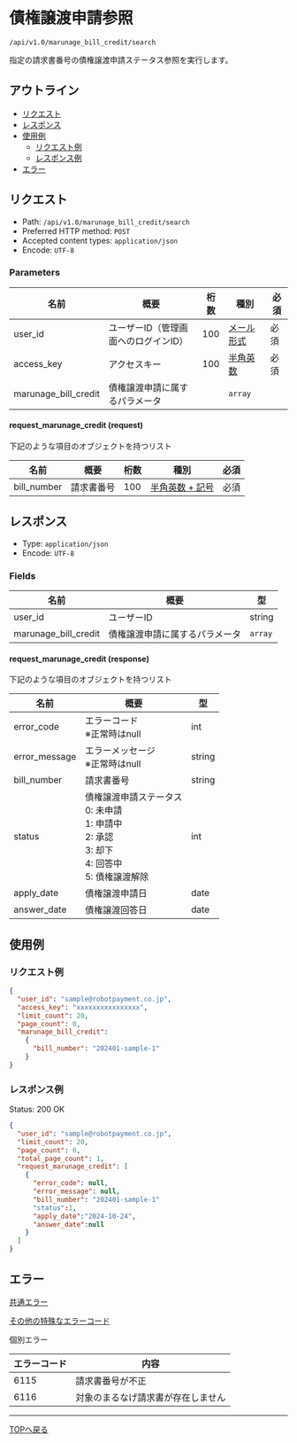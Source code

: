 # 債権譲渡申請参照

`/api/v1.0/marunage_bill_credit/search`

指定の請求書番号の債権譲渡申請ステータス参照を実行します。

## アウトライン

- [リクエスト](#リクエスト)
- [レスポンス](#レスポンス)
- [使用例](#使用例)
  - [リクエスト例](#リクエスト例)
  - [レスポンス例](#レスポンス例)
- [エラー](#エラー)

## リクエスト
- Path: `/api/v1.0/marunage_bill_credit/search`
- Preferred HTTP method: `POST`
- Accepted content types: `application/json`
- Encode: `UTF-8`

### Parameters

| 名前                    | 概要                                | 桁数 | 種別             | 必須 |
| ----------------------- | ----------------------------------| --- |------------------| --- |
| user_id                 | ユーザーID（管理画面へのログインID）    | 100 | [メール形式](../../index.md#種別) | 必須 |
| access_key              | アクセスキー                         | 100 | [半角英数](../../index.md#種別) | 必須 |
| marunage_bill_credit    | 債権譲渡申請に属するパラメータ          |     | `array`          |     |


#### request_marunage_credit (request)

下記のような項目のオブジェクトを持つリスト

| 名前                     | 概要                                                | 桁数  | 種別                               | 必須 |
| ------------------------ | -------------------------------------------------- | ---- | --------------------------------- | ---- |
| bill_number      | 請求書番号                                            |100 | [半角英数 + 記号](../../index.md#種別)       | 必須  |



## レスポンス

- Type: `application/json`
- Encode: `UTF-8`

### Fields

| 名前                    | 概要                                                                                               | 型       |
| ----------------------- |---------------------------------------------------------------------------------------------------| -------- |
| user_id                 | ユーザーID                                                                                         | string   |
| marunage_bill_credit | 債権譲渡申請に属するパラメータ                                                                            | `array`  |

#### request_marunage_credit (response)

下記のような項目のオブジェクトを持つリスト

| 名前           | 概要                                                                                               | 型      |
| -------------- |---------------------------------------------------------------------------------------------------| ------- |
| error_code     | エラーコード<br> ※正常時はnull                                                                       | int     |
| error_message  | エラーメッセージ<br> ※正常時はnull                                                                    | string  |
| bill_number   | 請求書番号                                                                                           | string  |
| status         | 債権譲渡申請ステータス<br> 0: 未申請<br> 1: 申請中<br>2: 承認<br> 3: 却下<br> 4: 回答中<br> 5: 債権譲渡解除 | int      |
| apply_date | 債権譲渡申請日                                                                                           | date |
| answer_date | 債権譲渡回答日                                                                                          | date |


## 使用例

### リクエスト例

```json
{
  "user_id": "sample@robotpayment.co.jp",
  "access_key": "xxxxxxxxxxxxxxxx",
  "limit_count": 20,
  "page_count": 0,
  "marunage_bill_credit":
    {
      "bill_number": "202401-sample-1"
    }
}
```

### レスポンス例

Status: 200 OK

```json
{
  "user_id": "sample@robotpayment.co.jp",
  "limit_count": 20,
  "page_count": 0,
  "total_page_count": 1,
  "request_marunage_credit": [
    {
      "error_code": null,
      "error_message": null,
      "bill_number": "202401-sample-1"
      "status":1,
      "apply_date":"2024-10-24",
      "answer_date":null
    }
  ]
}
```

## エラー

[共通エラー](../../index.md#共通エラー)

[その他の特殊なエラーコード](../../index.md#その他の特殊なエラーコード)

個別エラー

| エラーコード | 内容                                               |
|--------| ----------------------------------------------------- |
| 6115   | 請求書番号が不正                                         |
| 6116   | 対象のまるなげ請求書が存在しません                          |

----

[TOPへ戻る](../../index.md)